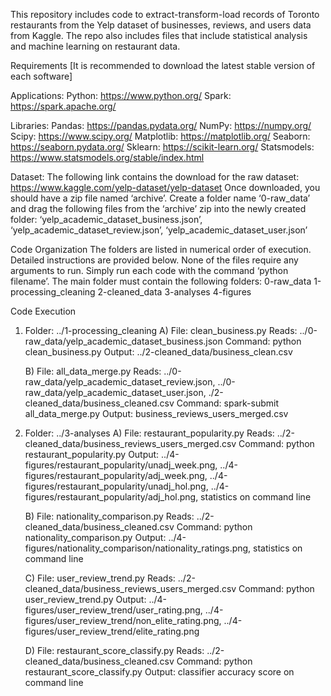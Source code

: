 This repository includes code to extract-transform-load records of Toronto restaurants from the Yelp dataset of businesses, reviews, and users data from Kaggle. The repo also includes files that include statistical analysis and machine learning on restaurant data.

Requirements [It is recommended to download the latest stable version of each software]

Applications:
    Python: https://www.python.org/
    Spark: https://spark.apache.org/

Libraries:
    Pandas: https://pandas.pydata.org/
    NumPy: https://numpy.org/
    Scipy: https://www.scipy.org/
    Matplotlib: https://matplotlib.org/
    Seaborn: https://seaborn.pydata.org/
    Sklearn: https://scikit-learn.org/
    Statsmodels: https://www.statsmodels.org/stable/index.html

Dataset:
    The following link contains the download for the raw dataset: https://www.kaggle.com/yelp-dataset/yelp-dataset
    Once downloaded, you should have a zip file named ‘archive’. Create a folder name ‘0-raw_data’ and drag the following files from the ‘archive’ zip into the newly created folder: ‘yelp_academic_dataset_business.json’, ‘yelp_academic_dataset_review.json’, ‘yelp_academic_dataset_user.json’



Code Organization
    The folders are listed in numerical order of execution. Detailed instructions are provided below. None of the files require any arguments to run. Simply run each code with the command ‘python filename’. The main folder must contain the following folders:
    0-raw_data
    1-processing_cleaning
    2-cleaned_data
    3-analyses
    4-figures



Code Execution
1. Folder: ../1-processing_cleaning
    A) File: clean_business.py
        Reads: ../0-raw_data/yelp_academic_dataset_business.json
        Command: python clean_business.py
        Output: ../2-cleaned_data/business_clean.csv

    B) File: all_data_merge.py
        Reads: ../0-raw_data/yelp_academic_dataset_review.json, ../0-raw_data/yelp_academic_dataset_user.json,
        ./2-cleaned_data/business_cleaned.csv
        Command: spark-submit all_data_merge.py
        Output: business_reviews_users_merged.csv


2. Folder: ../3-analyses
    A) File: restaurant_popularity.py
        Reads: ../2-cleaned_data/business_reviews_users_merged.csv
        Command: python restaurant_popularity.py
        Output: ../4-figures/restaurant_popularity/unadj_week.png, ../4-figures/restaurant_popularity/adj_week.png, 
        ../4-figures/restaurant_popularity/unadj_hol.png,
        ../4-figures/restaurant_popularity/adj_hol.png,
        statistics on command line

    B) File: nationality_comparison.py
        Reads: ../2-cleaned_data/business_cleaned.csv
        Command: python nationality_comparison.py
        Output: ../4-figures/nationality_comparison/nationality_ratings.png,
        statistics on command line

    C) File: user_review_trend.py
        Reads: ../2-cleaned_data/business_reviews_users_merged.csv
        Command: python user_review_trend.py
        Output: ../4-figures/user_review_trend/user_rating.png, ../4-figures/user_review_trend/non_elite_rating.png, ../4-figures/user_review_trend/elite_rating.png

    D) File: restaurant_score_classify.py
        Reads: ../2-cleaned_data/business_cleaned.csv
        Command: python restaurant_score_classify.py
        Output: classifier accuracy score on command line
